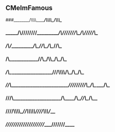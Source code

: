 ## CMeImFamous

###________/\\\\\\\\\______________/\\\\\\\\\________/\\\\\\\____        
### _____/\\\////////_____________/\\\///////\\\____/\\\/////\\\__       
###  ___/\\\/_____________________/\\\______\//\\\__/\\\____\//\\\_      
###   __/\\\______________________\//\\\_____/\\\\\_\/\\\_____\/\\\_     
###    _\/\\\_______________________\///\\\\\\\\/\\\_\/\\\_____\/\\\_    
###     _\//\\\________________________\////////\/\\\_\/\\\_____\/\\\_   
###     __\///\\\____________________/\\________/\\\__\//\\\____/\\\__  
###      ____\////\\\\\\\\\__________\//\\\\\\\\\\\/____\///\\\\\\\/___ 
###       _______\/////////____________\///////////________\///////____    

